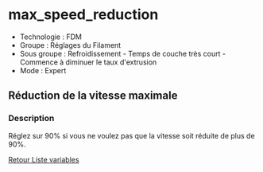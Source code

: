 # max_speed_reduction

* Technologie : FDM
* Groupe : Réglages du Filament
* Sous groupe : Refroidissement - Temps de couche très court - Commence à diminuer le taux d'extrusion
* Mode : Expert

## Réduction de la vitesse maximale

### Description

Réglez sur 90% si vous ne voulez pas que la vitesse soit réduite de plus de 90%.

[Retour Liste variables](variable_list.md)